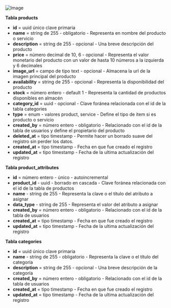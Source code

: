 

![Image](https://github.com/orgs/TrocarApp/projects/4/assets/1991984/cbe69e11-77c7-4729-b7e6-078d673a5922)



**Tabla products**

- **id** = uuid único clave primaria
- **name** = string de 255 - obligatorio - Representa en nombre del producto o servicio
- **description** = string de 255 - opcional - Una breve descripción del producto
- **price** = número decimal de 10, 6 - opcional - Representa el valor monetario del producto con un valor de hasta 10 números a la izquierda y 6 decimales
- **image_url** = campo de tipo text - opcional - Almacena la url de la imagen principal del producto
- **availability** = string de 255 - opcional - Representa la disponibilidad del producto
- **stock** = número entero - default 1 - Representa la cantidad de productos disponibles en almacén
- **category_id** = uuid - opcional - Clave foránea relacionada con el id de la tabla categories
- **type** = enum - valores product, service - Define el tipo de item si es producto o servicio
- **created_by** = número entero - obligatorio - Relacionado con el id de la tabla de usuarios y define el propietario del producto
- **deleted_at** = tipo timestamp - Permite hacer un borrado suave del registro sin perder los datos.
- **created_at** = tipo timestamp - Fecha en que fue creado el registro
- **updated_at** = tipo timestamp - Fecha de la ultima actualización del registro

**Tabla product_attributes**

- **id** = número entero - único - autoincremental
- **product_id** - uuid - borrado en cascada - Clave foránea relacionada con el id de la tabla de productos
- **name** - string de 255 - Representa la clave o el título del atributo a asignar
- **data_type** - string de 255 - Representa el valor del atributo a asignar
- **created_by** = número entero - obligatorio - Relacionado con el id de la tabla de usuarios
- **created_at** = tipo timestamp - Fecha en que fue creado el registro
- **updated_at** = tipo timestamp - Fecha de la ultima actualización del registro

**Tabla categories**

- **id** = uuid único clave primaria
- **name** - string de 255 - obligatorio - Representa la clave o el título del categoría
- **description** = string de 255 - opcional - Una breve descripción de la categoría
- **created_by** = número entero - obligatorio - Relacionado con el id de la tabla de usuarios
- **created_at** = tipo timestamp - Fecha en que fue creado el registro
- **updated_at** = tipo timestamp - Fecha de la ultima actualización del registro
